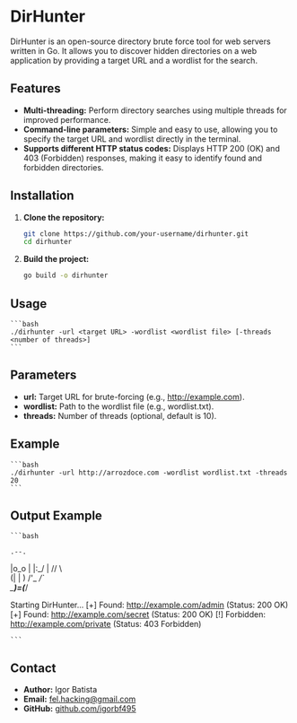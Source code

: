 # DirHunter

DirHunter is an open-source directory brute force tool for web servers written in Go. It allows you to discover hidden directories on a web application by providing a target URL and a wordlist for the search.

## Features

- **Multi-threading:** Perform directory searches using multiple threads for improved performance.
- **Command-line parameters:** Simple and easy to use, allowing you to specify the target URL and wordlist directly in the terminal.
- **Supports different HTTP status codes:** Displays HTTP 200 (OK) and 403 (Forbidden) responses, making it easy to identify found and forbidden directories.


## Installation

1. **Clone the repository:**

   ```bash
   git clone https://github.com/your-username/dirhunter.git
   cd dirhunter
   ```

2. **Build the project:**

    ```bash
   go build -o dirhunter
   ```

## Usage

    ```bash
    ./dirhunter -url <target URL> -wordlist <wordlist file> [-threads <number of threads>]
    ```

## Parameters

- **url:** Target URL for brute-forcing (e.g., http://example.com).
- **wordlist:** Path to the wordlist file (e.g., wordlist.txt).
- **threads:** Number of threads (optional, default is 10).

## Example

    ```bash
    ./dirhunter -url http://arrozdoce.com -wordlist wordlist.txt -threads 20
    ```

## Output Example

    ```bash

    .--.
   |o_o |
   |:_/ |
  //   \ \
 (|     | )
/'\_   _/`\
\___)=(___/

Starting DirHunter...
[+] Found: http://example.com/admin (Status: 200 OK)
[+] Found: http://example.com/secret (Status: 200 OK)
[!] Forbidden: http://example.com/private (Status: 403 Forbidden)

    ```

## Contact

- **Author:** Igor Batista
- **Email:** [fel.hacking@gmail.com](mailto:fel.hacking@gmail.com)
- **GitHub:** [github.com/igorbf495](https://github.com/igorbf495)
